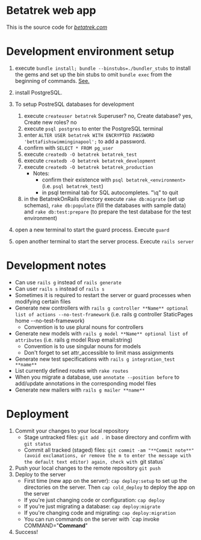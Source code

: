 # Betatrek web app

This is the source code for [*betatrek.com*](http://www.betatrek.com)

# Development environment setup

1. execute `bundle install; bundle --binstubs=./bundler_stubs` to install the gems and set up the bin stubs to omit `bundle exec` from the beginning of commands. [See.](http://ruby.railstutorial.org/book/ruby-on-rails-tutorial?version=3.2#sec:eliminating_bundle_exec)
2. install PostgreSQL.
3. To setup PostreSQL databases for development

	1. execute `createuser betatrek` Superuser? no, Create database? yes, Create new roles? no
	2. execute `psql postgres` to enter the PostgreSQL terminal
	3. enter `ALTER USER betatrek WITH ENCRYPTED PASSWORD 'bettafishswimminginapool';` to add a password.
	4. confirm with `SELECT * FROM pg_user`
	5. execute `createdb -O betatrek betatrek_test`
	6. execute `createdb -O betatrek betatrek_development`
	7. execute `createdb -O betatrek betatrek_production`
		* Notes:
			- confirm their existence with `psql betatrek_<environment>` (i.e. `psql betatrek_test`)
			- in psql terminal tab for SQL autocompletes. "\q" to quit
	8. in the BetatrekOnRails directory execute `rake db:migrate` (set up schemas), `rake db:populate` (fill the databases with sample data) and `rake db:test:prepare` (to prepare the test database for the test environment)
4. open a new terminal to start the guard process. Execute `guard`
5. open another terminal to start the server process. Execute `rails server`

# Development notes

* Can use `rails g` instead of `rails generate`
* Can user `rails s` instead of `rails s`
* Sometimes it is required to restart the server or guard processes when modifying certain files
* Generate new controllers with `rails g controller **Name** optional list of actions --no-test-framework` (i.e. rails g controller StaticPages home --no-test-framework)
	* Convention is to use plural nouns for controllers
* Generate new models with `rails g model **Name** optional list of attributes` (i.e. rails g model Rsvp email:string)
	* Convention is to use singular nouns for models
	* Don't forget to set attr_accessible to limit mass assignments
* Generate new test specifications with `rails g integration_test **name**` 
* List currently defined routes with `rake routes`
* When you migrate a database, use `annotate --position before` to add/update annotations in the corresponding model files
* Generate new mailers with `rails g mailer **name**`

# Deployment
1. Commit your changes to your local repository
	* Stage untracked files: `git add .` in base directory and confirm with `git status`
	* Commit all tracked (staged) files: `git commit -am "**Commit note**" (avoid exclamations, or remove the m to enter the message with the default text editor) again, check with `git status`
2. Push your local changes to the remote repository `git push`
3. Deploy to the server
	* First time (new app on the server): `cap deploy:setup` to set up the directories on the server. Then `cap cold_deploy` to deploy the app on the server
	* If you're just changing code or configuration: `cap deploy`
	* If you're just migrating a database: `cap deploy:migrate`
	* If you're changing code and migrating: `cap deploy:migration`
	* You can run commands on the server with `cap invoke COMMAND="**Command**"
4. Success!

